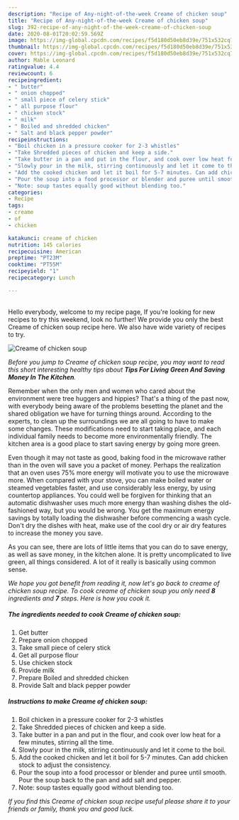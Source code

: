 ```yaml
---
description: "Recipe of Any-night-of-the-week Creame of chicken soup"
title: "Recipe of Any-night-of-the-week Creame of chicken soup"
slug: 392-recipe-of-any-night-of-the-week-creame-of-chicken-soup
date: 2020-08-01T20:02:59.569Z
image: https://img-global.cpcdn.com/recipes/f5d180d50eb8d39e/751x532cq70/creame-of-chicken-soup-recipe-main-photo.jpg
thumbnail: https://img-global.cpcdn.com/recipes/f5d180d50eb8d39e/751x532cq70/creame-of-chicken-soup-recipe-main-photo.jpg
cover: https://img-global.cpcdn.com/recipes/f5d180d50eb8d39e/751x532cq70/creame-of-chicken-soup-recipe-main-photo.jpg
author: Mable Leonard
ratingvalue: 4.4
reviewcount: 6
recipeingredient:
- " butter"
- " onion chopped"
- " small piece of celery stick"
- " all purpose flour"
- " chicken stock"
- " milk"
- " Boiled and shredded chicken"
- " Salt and black pepper powder"
recipeinstructions:
- "Boil chicken in a pressure cooker for 2-3 whistles"
- "Take Shredded pieces of chicken and keep a side."
- "Take butter in a pan and put in the flour, and cook over low heat for a few minutes, stirring all the time."
- "Slowly pour in the milk, stirring continuously and let it come to the boil."
- "Add the cooked chicken and let it boil for 5-7 minutes. Can add chicken stock to adjust the consistency."
- "Pour the soup into a food processor or blender and puree until smooth. Pour the soup back to the pan and add salt and pepper."
- "Note: soup tastes equally good without blending too."
categories:
- Recipe
tags:
- creame
- of
- chicken

katakunci: creame of chicken 
nutrition: 145 calories
recipecuisine: American
preptime: "PT23M"
cooktime: "PT55M"
recipeyield: "1"
recipecategory: Lunch

---
```

<br>
Hello everybody, welcome to my recipe page, If you're looking for new recipes to try this weekend, look no further! We provide you only the best Creame of chicken soup recipe here. We also have wide variety of recipes to try.
<br>


![Creame of chicken soup](https://img-global.cpcdn.com/recipes/f5d180d50eb8d39e/751x532cq70/creame-of-chicken-soup-recipe-main-photo.jpg)

<i>Before you jump to Creame of chicken soup recipe, you may want to read this short interesting healthy tips about 
<strong>Tips For Living Green And Saving Money In The Kitchen</strong>.</i>
</br>

Remember when the only men and women who cared about the environment were tree huggers and hippies? That's a thing of the past now, with everybody being aware of the problems besetting the planet and the shared obligation we have for turning things around. According to the experts, to clean up the surroundings we are all going to have to make some changes. These modifications need to start taking place, and each individual family needs to become more environmentally friendly. The kitchen area is a good place to start saving energy by going more green.

Even though it may not taste as good, baking food in the microwave rather than in the oven will save you a packet of money. Perhaps the realization that an oven uses 75% more energy will motivate you to use the microwave more. When compared with your stove, you can make boiled water or steamed vegetables faster, and use considerably less energy, by using countertop appliances. You could well be forgiven for thinking that an automatic dishwasher uses much more energy than washing dishes the old-fashioned way, but you would be wrong. You get the maximum energy savings by totally loading the dishwasher before commencing a wash cycle. Don't dry the dishes with heat, make use of the cool dry or air dry features to increase the money you save.

As you can see, there are lots of little items that you can do to save energy, as well as save money, in the kitchen alone. It is pretty uncomplicated to live green, all things considered. A lot of it really is basically using common sense.


<i>We hope you got benefit from reading it, now let's go back to creame of chicken soup recipe. To cook creame of chicken soup you only need <strong>8</strong> ingredients and <strong>7</strong> steps. Here is how you cook it.
</i>

##### The ingredients needed to cook Creame of chicken soup:

1. Get  butter
1. Prepare  onion chopped
1. Take  small piece of celery stick
1. Get  all purpose flour
1. Use  chicken stock
1. Provide  milk
1. Prepare  Boiled and shredded chicken
1. Provide  Salt and black pepper powder


##### Instructions to make Creame of chicken soup:

1. Boil chicken in a pressure cooker for 2-3 whistles
1. Take Shredded pieces of chicken and keep a side.
1. Take butter in a pan and put in the flour, and cook over low heat for a few minutes, stirring all the time.
1. Slowly pour in the milk, stirring continuously and let it come to the boil.
1. Add the cooked chicken and let it boil for 5-7 minutes. Can add chicken stock to adjust the consistency.
1. Pour the soup into a food processor or blender and puree until smooth. Pour the soup back to the pan and add salt and pepper.
1. Note: soup tastes equally good without blending too.


<i>If you find this Creame of chicken soup recipe useful please share it to your friends or family, thank you and good luck.</i>
